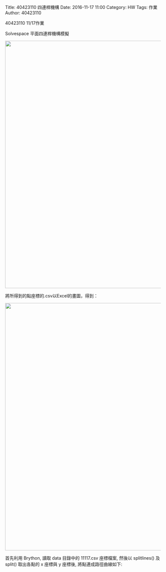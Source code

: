 Title: 40423110 四連桿機構
Date: 2016-11-17 11:00
Category: HW
Tags: 作業
Author: 40423110 

40423110 11/17作業


<!-- PELICAN_END_SUMMARY -->

<p>Solvespace 平面四連桿機構模擬</p>
<img src="./../w7/1117.png" width="800">
<p>將所得到的點座標的.csv以Excel的畫圖，得到：</p>
<img src="./../w7/1117 csv.png" width="800">

<p>首先利用 Brython, 讀取 data 目錄中的 11117.csv 座標檔案, 然後以 splitlines() 及 split() 取出各點的 x 座標與 y 座標後, 將點連成路徑曲線如下:</p>
<!-- 導入 Brython 標準程式庫 -->

<script type="text/javascript" 
    src="https://cdn.rawgit.com/brython-dev/brython/master/www/src/brython_dist.js">
</script>

<!-- 啟動 Brython -->

<script>
window.onload=function(){
brython(1);
}
</script>

<!-- 以下實際利用  Brython 畫兩條直線 -->

<canvas id="fourbar" width="600" height="600"></canvas>

<div id="container1"></div>

<script type="text/python3">
from browser import document as doc
from browser import html
import math
# 準備繪圖畫布
canvas = doc["fourbar"]
container1 = doc['container1']
ctx = canvas.getContext("2d")

fourbar_data = open("./../w7/11117.csv").read()
fourbar_list = fourbar_data.splitlines()
#container1 <= fourbar_list[0]
# 以下可以利用 ctx 物件進行畫圖
# 先畫一條直線
ctx.beginPath()
# 設定線的寬度為 1 個單位
ctx.lineWidth = 1
# 利用 transform 將 y 座標反轉, 且 offset canvas.height
# (X scale, X skew, Y skew, Y scale, X offset, Y offset)
# 配合圖形位置進行座標轉換
ctx.transform(1, 0, 0, -1, canvas.width/2+250, canvas.height/2+100)
# 畫出 x 與 y 座標線
# 各座標值放大 8 倍
ratio = 8
'''
ctx.moveTo(0, 0)
ctx.lineTo(0, 100)
ctx.moveTo(0, 0)
ctx.lineTo(100, 0)
'''
ctx.moveTo(0, 0)
ctx.lineTo(-30*ratio, 0)
start_point = fourbar_list[0].split(",")
ctx.moveTo(float(start_point[0])*ratio, float(start_point[1])*ratio)
count = 0
for data in fourbar_list[1:]:
    point = data.split(",")
    #count = count + 1
    #container1 <= str(count) + ":" + point[0] + "," + point[1]
    #container1 <= html.BR()
    ctx.lineTo(float(point[0])*ratio, float(point[1])*ratio)
# 設定顏色為藍色, 也可以使用 "rgb(0, 0, 255)" 字串設定顏色值
ctx.strokeStyle = "blue"
# 實際執行畫線
ctx.stroke()
ctx.closePath()
</script>

